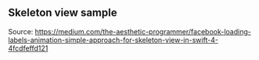 ## Skeleton view sample
Source:
https://medium.com/the-aesthetic-programmer/facebook-loading-labels-animation-simple-approach-for-skeleton-view-in-swift-4-4fcdfeffd121


